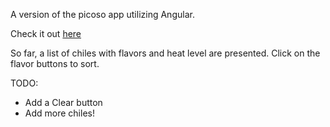 A version of the picoso app utilizing Angular.

Check it out [here](http://www.mostlybadfly.com/picoso/)

So far, a list of chiles with flavors and heat level are presented.
Click on the flavor buttons to sort.

TODO:
- Add a Clear button
- Add more chiles!
